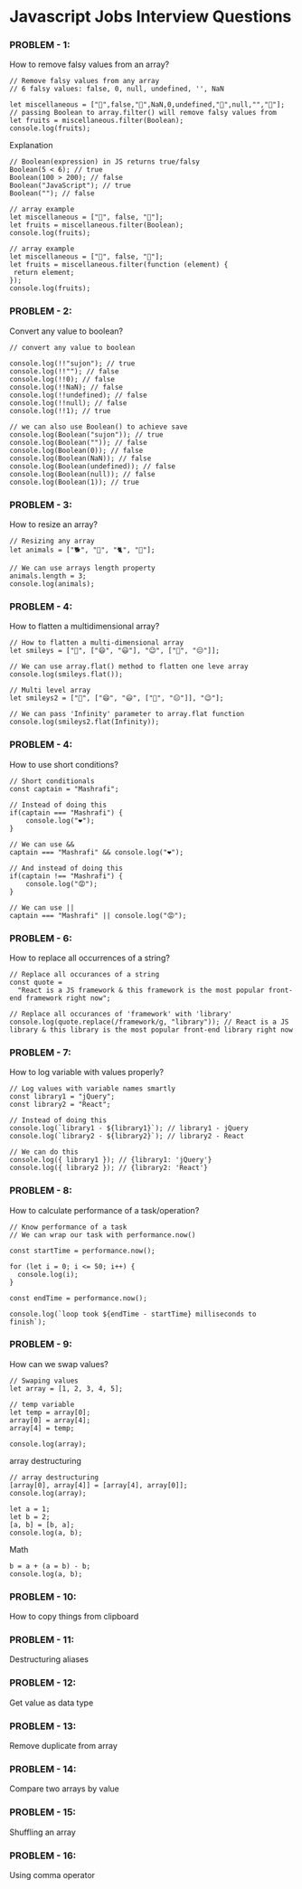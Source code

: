 # Javascript Jobs Interview Questions

### PROBLEM - 1:

How to remove falsy values from an array?

```
// Remove falsy values from any array
// 6 falsy values: false, 0, null, undefined, '', NaN

let miscellaneous = ["🍎",false,"🍌",NaN,0,undefined,"🍇",null,"","🥭"];
// passing Boolean to array.filter() will remove falsy values from
let fruits = miscellaneous.filter(Boolean);
console.log(fruits);
```

Explanation

```
// Boolean(expression) in JS returns true/falsy
Boolean(5 < 6); // true
Boolean(100 > 200); // false
Boolean("JavaScript"); // true
Boolean(""); // false

// array example
let miscellaneous = ["🍎", false, "🥭"];
let fruits = miscellaneous.filter(Boolean);
console.log(fruits);

```

```
// array example
let miscellaneous = ["🍎", false, "🥭"];
let fruits = miscellaneous.filter(function (element) {
 return element;
});
console.log(fruits);
```

### PROBLEM - 2:

Convert any value to boolean?

```
// convert any value to boolean

console.log(!!"sujon"); // true
console.log(!!""); // false
console.log(!!0); // false
console.log(!!NaN); // false
console.log(!!undefined); // false
console.log(!!null); // false
console.log(!!1); // true

// we can also use Boolean() to achieve save
console.log(Boolean("sujon")); // true
console.log(Boolean("")); // false
console.log(Boolean(0)); // false
console.log(Boolean(NaN)); // false
console.log(Boolean(undefined)); // false
console.log(Boolean(null)); // false
console.log(Boolean(1)); // true
```

### PROBLEM - 3:

How to resize an array?

```
// Resizing any array
let animals = ["🐕", "🐒", "🐈", "🐅"];

// We can use arrays length property
animals.length = 3;
console.log(animals);
```

### PROBLEM - 4:

How to flatten a multidimensional array?

```
// How to flatten a multi-dimensional array
let smileys = ["🥰", ["😄", "😃"], "😉", ["🥲", "😑"]];

// We can use array.flat() method to flatten one leve array
console.log(smileys.flat());

// Multi level array
let smileys2 = ["🥰", ["😄", "😃", ["🥲", "😑"]], "😉"];

// We can pass 'Infinity' parameter to array.flat function
console.log(smileys2.flat(Infinity));
```

### PROBLEM - 4:

How to use short conditions?

```
// Short conditionals
const captain = "Mashrafi";

// Instead of doing this
if(captain === "Mashrafi") {
    console.log("❤️");
}

// We can use &&
captain === "Mashrafi" && console.log("❤️");

// And instead of doing this
if(captain !== "Mashrafi") {
    console.log("😡");
}

// We can use ||
captain === "Mashrafi" || console.log("😡");
```

### PROBLEM - 6:

How to replace all occurrences of a string?

```
// Replace all occurances of a string
const quote =
  "React is a JS framework & this framework is the most popular front-end framework right now";

// Replace all occurances of 'framework' with 'library'
console.log(quote.replace(/framework/g, "library")); // React is a JS library & this library is the most popular front-end library right now
```

### PROBLEM - 7:

How to log variable with values properly?

```
// Log values with variable names smartly
const library1 = "jQuery";
const library2 = "React";

// Instead of doing this
console.log(`library1 - ${library1}`); // library1 - jQuery
console.log(`library2 - ${library2}`); // library2 - React

// We can do this
console.log({ library1 }); // {library1: 'jQuery'}
console.log({ library2 }); // {library2: 'React'}
```

### PROBLEM - 8:

How to calculate performance of a task/operation?

```
// Know performance of a task
// We can wrap our task with performance.now()

const startTime = performance.now();

for (let i = 0; i <= 50; i++) {
  console.log(i);
}

const endTime = performance.now();

console.log(`loop took ${endTime - startTime} milliseconds to finish`);
```

### PROBLEM - 9:

How can we swap values?

```
// Swaping values
let array = [1, 2, 3, 4, 5];

// temp variable
let temp = array[0];
array[0] = array[4];
array[4] = temp;

console.log(array);
```

array destructuring

```
// array destructuring
[array[0], array[4]] = [array[4], array[0]];
console.log(array);
```

```
let a = 1;
let b = 2;
[a, b] = [b, a];
console.log(a, b);
```

Math

```
b = a + (a = b) - b;
console.log(a, b);
```

### PROBLEM - 10:

How to copy things from clipboard

### PROBLEM - 11:

Destructuring aliases

### PROBLEM - 12:

Get value as data type

### PROBLEM - 13:

Remove duplicate from array

### PROBLEM - 14:

Compare two arrays by value

### PROBLEM - 15:

Shuffling an array

### PROBLEM - 16:

Using comma operator
